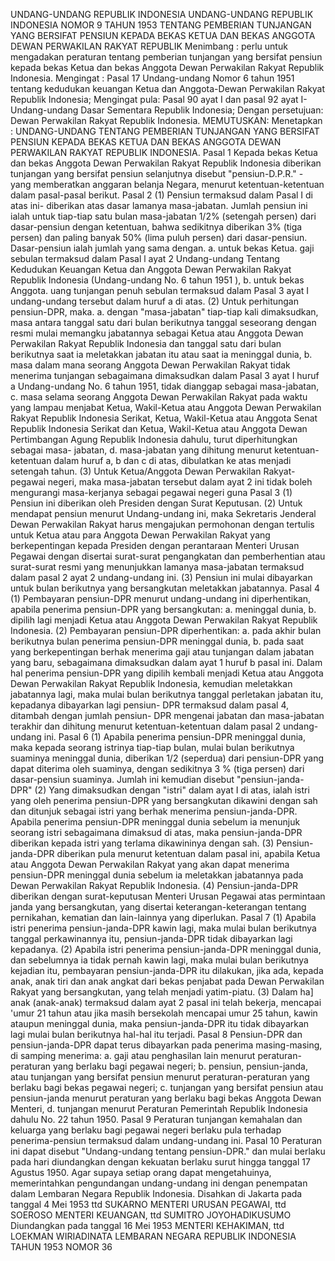  UNDANG-UNDANG REPUBLIK INDONESIA UNDANG-UNDANG REPUBLIK INDONESIA NOMOR 9 TAHUN 1953 TENTANG PEMBERIAN TUNJANGAN YANG BERSIFAT PENSIUN KEPADA BEKAS KETUA DAN BEKAS ANGGOTA DEWAN PERWAKILAN RAKYAT REPUBLIK
Menimbang :
 perlu untuk mengadakan peraturan tentang pemberian tunjangan yang bersifat pensiun kepada bekas Ketua dan bekas Anggota Dewan Perwakilan Rakyat Republik Indonesia.
Mengingat :
 Pasal 17 Undang-undang Nomor 6 tahun 1951 tentang kedudukan keuangan Ketua dan Anggota-Dewan Perwakilan Rakyat Republik Indonesia; Mengingat pula: Pasal 90 ayat I dan pasal 92 ayat I- Undang-undang Dasar Sementara Republik Indonesia; Dengan persetujuan: Dewan Perwakilan Rakyat Republik Indonesia.
MEMUTUSKAN:
 Menetapkan : UNDANG-UNDANG TENTANG PEMBERIAN TUNJANGAN YANG BERSIFAT PENSIUN KEPADA BEKAS KETUA DAN BEKAS ANGGOTA DEWAN PERWAKILAN RAKYAT REPUBLIK INDONESIA.
Pasal 1
Kepada bekas Ketua dan bekas Anggota Dewan Perwakilan Rakyat Republik Indonesia diberikan tunjangan yang bersifat pensiun selanjutnya disebut "pensiun-D.P.R." - yang memberatkan anggaran belanja Negara, menurut ketentuan-ketentuan dalam pasal-pasal berikut.
Pasal 2
(1) Pensiun termaksud dalam Pasal I di atas ini- diberikan atas dasar lamanya masa-jabatan. Jumlah pensiun ini ialah untuk tiap-tiap satu bulan masa-jabatan 1/2% (setengah persen) dari dasar-pensiun dengan ketentuan, bahwa sedikitnya diberikan 3% (tiga persen) dan paling banyak 50% (lima puluh persen) dari dasar-pensiun. Dasar-pensiun ialah jumlah yang sama dengan.
a. untuk bekas Ketua. gaji sebulan termaksud dalam Pasal l ayat 2 Undang-undang Tentang Kedudukan Keuangan Ketua dan Anggota Dewan Perwakilan Rakyat Republik Indonesia (Undang-undang No. 6 tahun 1951 ), b. untuk bekas Anggota. uang tunjangan penuh sebulan termaksud dalam Pasal 3 ayat I undang-undang tersebut dalam huruf a di atas.
(2) Untuk perhitungan pensiun-DPR, maka.
a. dengan "masa-jabatan" tiap-tiap kali dimaksudkan, masa antara tanggal satu dari bulan berikutnya tanggal seseorang dengan resmi mulai memangku jabatannya sebagai Ketua atau Anggota Dewan Perwakilan Rakyat Republik Indonesia dan tanggal satu dari bulan berikutnya saat ia meletakkan jabatan itu atau saat ia meninggal dunia, b. masa dalam mana seorang Anggota Dewan Perwakilan Rakyat tidak menerima tunjangan sebagaimana dimaksudkan dalam Pasal 3 ayat I huruf a Undang-undang No. 6 tahun 1951, tidak dianggap sebagai masa-jabatan, c. masa selama seorang Anggota Dewan Perwakilan Rakyat pada waktu yang lampau menjabat Ketua, Wakil-Ketua atau Anggota Dewan Perwakilan Rakyat Republik Indonesia Serikat, Ketua, Wakil-Ketua atau Anggota Senat Republik Indonesia Serikat dan Ketua, Wakil-Ketua atau Anggota Dewan Pertimbangan Agung Republik Indonesia dahulu, turut diperhitungkan sebagai masa- jabatan, d. masa-jabatan yang dihitung menurut ketentuan-ketentuan dalam huruf a, b dan c di atas, dibulatkan ke atas menjadi setengah tahun.
(3) Untuk Ketua/Anggota Dewan Perwakilan Rakyat-pegawai negeri, maka masa-jabatan tersebut dalam ayat 2 ini tidak boleh mengurangi masa-kerjanya sebagai pegawai negeri guna
Pasal 3
(1) Pensiun ini diberikan oleh Presiden dengan Surat Keputusan.
(2) Untuk mendapat pensiun menurut Undang-undang ini, maka Sekretaris Jenderal Dewan Perwakilan Rakyat harus mengajukan permohonan dengan tertulis untuk Ketua atau para Anggota Dewan Perwakilan Rakyat yang berkepentingan kepada Presiden dengan perantaraan Menteri Urusan Pegawai dengan disertai surat-surat pengangkatan dan pemberhentian atau surat-surat resmi yang menunjukkan lamanya masa-jabatan termaksud dalam pasal 2 ayat 2 undang-undang ini.
(3) Pensiun ini mulai dibayarkan untuk bulan berikutnya yang bersangkutan meletakkan jabatannya.
Pasal 4
(1) Pembayaran pensiun-DPR menurut undang-undang ini diperhentikan, apabila penerima pensiun-DPR yang bersangkutan:
a. meninggal dunia, b. dipilih lagi menjadi Ketua atau Anggota Dewan Perwakilan Rakyat Republik Indonesia.
(2) Pembayaran pensiun-DPR diperhentikan:
a. pada akhir bulan berikutnya bulan penerima pensiun-DPR meninggal dunia, b. pada saat yang berkepentingan berhak menerima gaji atau tunjangan dalam jabatan yang baru, sebagaimana dimaksudkan dalam ayat 1 huruf b pasal ini. Dalam hal penerima pensiun-DPR yang dipilih kembali menjadi Ketua atau Anggota Dewan Perwakilan Rakyat Republik Indonesia, kemudian meletakkan jabatannya lagi, maka mulai bulan berikutnya tanggal perletakan jabatan itu, kepadanya dibayarkan lagi pensiun- DPR termaksud dalam pasal 4, ditambah dengan jumlah pensiun- DPR mengenai jabatan dan masa-jabatan terakhir dan dihitung menurut ketentuan-ketentuan dalam pasal 2 undang-undang ini.
Pasal 6
(1) Apabila penerima pensiun-DPR meninggal dunia, maka kepada seorang istrinya tiap-tiap bulan, mulai bulan berikutnya suaminya meninggal dunia, diberikan 1/2 (seperdua) dari pensiun-DPR yang dapat diterima oleh suaminya, dengan sedikitnya 3 % (tiga persen) dari dasar-pensiun suaminya. Jumlah ini kemudian disebut "pensiun-janda-DPR" (2) Yang dimaksudkan dengan "istri" dalam ayat I di atas, ialah istri yang oleh penerima pensiun-DPR yang bersangkutan dikawini dengan sah dan ditunjuk sebagai istri yang berhak menerima pensiun-janda-DPR. Apabila penerima pensiun-DPR meninggal dunia sebelum ia menunjuk seorang istri sebagaimana dimaksud di atas, maka pensiun-janda-DPR diberikan kepada istri yang terlama dikawininya dengan sah.
(3) Pensiun-janda-DPR diberikan pula menurut ketentuan dalam pasal ini, apabila Ketua atau Anggota Dewan Perwakilan Rakyat yang akan dapat menerima pensiun-DPR meninggal dunia sebelum ia meletakkan jabatannya pada Dewan Perwakilan Rakyat Republik Indonesia.
(4) Pensiun-janda-DPR diberikan dengan surat-keputusan Menteri Urusan Pegawai atas permintaan janda yang bersangkutan, yang disertai keterangan-keterangan tentang pernikahan, kematian dan lain-lainnya yang diperlukan.
Pasal 7
(1) Apabila istri penerima pensiun-janda-DPR kawin lagi, maka mulai bulan berikutnya tanggal perkawinannya itu, pensiun-janda-DPR tidak dibayarkan lagi kepadanya.
(2) Apabila istri penerima pensiun-janda-DPR meninggal dunia, dan sebelumnya ia tidak pernah kawin lagi, maka mulai bulan berikutnya kejadian itu, pembayaran pensiun-janda-DPR itu dilakukan, jika ada, kepada anak, anak tiri dan anak angkat dari bekas penjabat pada Dewan Perwakilan Rakyat yang bersangkutan, yang telah menjadi yatim-piatu.
(3) Dalam ha] anak (anak-anak) termaksud dalam ayat 2 pasal ini telah bekerja, mencapai 'umur 21 tahun atau jika masih bersekolah mencapai umur 25 tahun, kawin ataupun meninggal dunia, maka pensiun-janda-DPR itu tidak dibayarkan lagi mulai bulan berikutnya hal-hal itu terjadi.
Pasal 8
Pensiun-DPR dan pensiun-janda-DPR dapat terus dibayarkan pada penerima masing-masing, di samping menerima:
a. gaji atau penghasilan lain menurut peraturan-peraturan yang berlaku bagi pegawai negeri;
b. pensiun, pensiun-janda, atau tunjangan yang bersifat pensiun menurut peraturan-peraturan yang berlaku bagi bekas pegawai negeri;
c. tunjangan yang bersifat pensiun atau pensiun-janda menurut peraturan yang berlaku bagi bekas Anggota Dewan Menteri, d. tunjangan menurut Peraturan Pemerintah Republik Indonesia dahulu No. 22 tahun 1950.
Pasal 9
Peraturan tunjangan kemahalan dan keluarga yang berlaku bagi pegawai negeri berlaku pula terhadap penerima-pensiun termaksud dalam undang-undang ini.
Pasal 10
Peraturan ini dapat disebut "Undang-undang tentang pensiun-DPR." dan mulai berlaku pada hari diundangkan dengan kekuatan berlaku surut hingga tanggal 17 Agustus 1950. Agar supaya setiap orang dapat mengetahuinya, memerintahkan pengundangan undang-undang ini dengan penempatan dalam Lembaran Negara Republik Indonesia. Disahkan di Jakarta pada tanggal 4 Mei 1953 ttd SUKARNO MENTERI URUSAN PEGAWAI, ttd SOEROSO MENTERI KEUANGAN, ttd SUMITRO JOYOHADIKUSUMO Diundangkan pada tanggal 16 Mei 1953 MENTERI KEHAKIMAN, ttd LOEKMAN WIRIADINATA LEMBARAN NEGARA REPUBLIK INDONESIA TAHUN 1953 NOMOR 36
